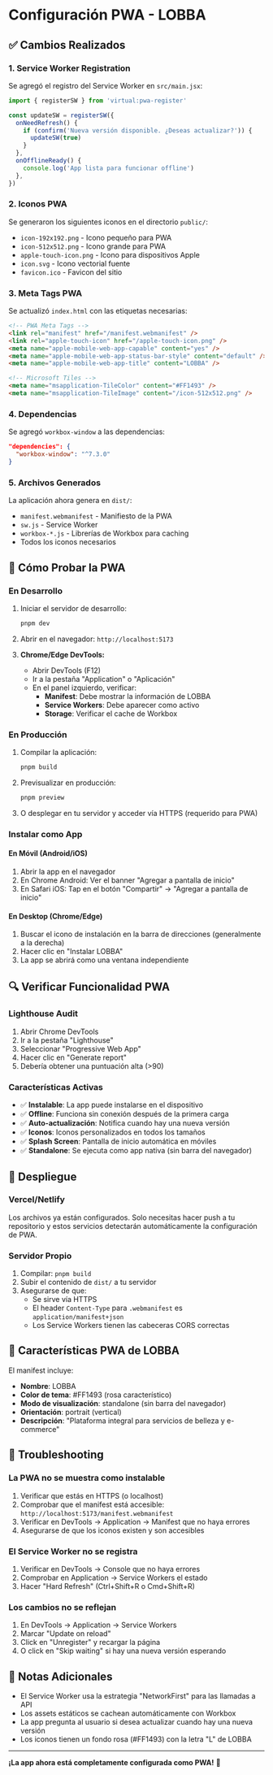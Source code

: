 # Configuración PWA - LOBBA

## ✅ Cambios Realizados

### 1. **Service Worker Registration**

Se agregó el registro del Service Worker en `src/main.jsx`:

```javascript
import { registerSW } from 'virtual:pwa-register'

const updateSW = registerSW({
  onNeedRefresh() {
    if (confirm('Nueva versión disponible. ¿Deseas actualizar?')) {
      updateSW(true)
    }
  },
  onOfflineReady() {
    console.log('App lista para funcionar offline')
  },
})
```

### 2. **Iconos PWA**

Se generaron los siguientes iconos en el directorio `public/`:

- `icon-192x192.png` - Icono pequeño para PWA
- `icon-512x512.png` - Icono grande para PWA
- `apple-touch-icon.png` - Icono para dispositivos Apple
- `icon.svg` - Icono vectorial fuente
- `favicon.ico` - Favicon del sitio

### 3. **Meta Tags PWA**

Se actualizó `index.html` con las etiquetas necesarias:

```html
<!-- PWA Meta Tags -->
<link rel="manifest" href="/manifest.webmanifest" />
<link rel="apple-touch-icon" href="/apple-touch-icon.png" />
<meta name="apple-mobile-web-app-capable" content="yes" />
<meta name="apple-mobile-web-app-status-bar-style" content="default" />
<meta name="apple-mobile-web-app-title" content="LOBBA" />

<!-- Microsoft Tiles -->
<meta name="msapplication-TileColor" content="#FF1493" />
<meta name="msapplication-TileImage" content="/icon-512x512.png" />
```

### 4. **Dependencias**

Se agregó `workbox-window` a las dependencias:

```json
"dependencies": {
  "workbox-window": "^7.3.0"
}
```

### 5. **Archivos Generados**

La aplicación ahora genera en `dist/`:

- `manifest.webmanifest` - Manifiesto de la PWA
- `sw.js` - Service Worker
- `workbox-*.js` - Librerías de Workbox para caching
- Todos los iconos necesarios

## 🧪 Cómo Probar la PWA

### En Desarrollo

1. Iniciar el servidor de desarrollo:

   ```bash
   pnpm dev
   ```

2. Abrir en el navegador: `http://localhost:5173`

3. **Chrome/Edge DevTools:**
   - Abrir DevTools (F12)
   - Ir a la pestaña "Application" o "Aplicación"
   - En el panel izquierdo, verificar:
     - **Manifest**: Debe mostrar la información de LOBBA
     - **Service Workers**: Debe aparecer como activo
     - **Storage**: Verificar el cache de Workbox

### En Producción

1. Compilar la aplicación:

   ```bash
   pnpm build
   ```

2. Previsualizar en producción:

   ```bash
   pnpm preview
   ```

3. O desplegar en tu servidor y acceder vía HTTPS (requerido para PWA)

### Instalar como App

#### En Móvil (Android/iOS)

1. Abrir la app en el navegador
2. En Chrome Android: Ver el banner "Agregar a pantalla de inicio"
3. En Safari iOS: Tap en el botón "Compartir" → "Agregar a pantalla de inicio"

#### En Desktop (Chrome/Edge)

1. Buscar el icono de instalación en la barra de direcciones (generalmente a la derecha)
2. Hacer clic en "Instalar LOBBA"
3. La app se abrirá como una ventana independiente

## 🔍 Verificar Funcionalidad PWA

### Lighthouse Audit

1. Abrir Chrome DevTools
2. Ir a la pestaña "Lighthouse"
3. Seleccionar "Progressive Web App"
4. Hacer clic en "Generate report"
5. Debería obtener una puntuación alta (>90)

### Características Activas

- ✅ **Instalable**: La app puede instalarse en el dispositivo
- ✅ **Offline**: Funciona sin conexión después de la primera carga
- ✅ **Auto-actualización**: Notifica cuando hay una nueva versión
- ✅ **Iconos**: Iconos personalizados en todos los tamaños
- ✅ **Splash Screen**: Pantalla de inicio automática en móviles
- ✅ **Standalone**: Se ejecuta como app nativa (sin barra del navegador)

## 🚀 Despliegue

### Vercel/Netlify

Los archivos ya están configurados. Solo necesitas hacer push a tu repositorio y estos servicios detectarán automáticamente la configuración de PWA.

### Servidor Propio

1. Compilar: `pnpm build`
2. Subir el contenido de `dist/` a tu servidor
3. Asegurarse de que:
   - Se sirve vía HTTPS
   - El header `Content-Type` para `.webmanifest` es `application/manifest+json`
   - Los Service Workers tienen las cabeceras CORS correctas

## 📱 Características PWA de LOBBA

El manifest incluye:

- **Nombre**: LOBBA
- **Color de tema**: #FF1493 (rosa característico)
- **Modo de visualización**: standalone (sin barra del navegador)
- **Orientación**: portrait (vertical)
- **Descripción**: "Plataforma integral para servicios de belleza y e-commerce"

## 🔧 Troubleshooting

### La PWA no se muestra como instalable

1. Verificar que estás en HTTPS (o localhost)
2. Comprobar que el manifest está accesible: `http://localhost:5173/manifest.webmanifest`
3. Verificar en DevTools → Application → Manifest que no haya errores
4. Asegurarse de que los iconos existen y son accesibles

### El Service Worker no se registra

1. Verificar en DevTools → Console que no haya errores
2. Comprobar en Application → Service Workers el estado
3. Hacer "Hard Refresh" (Ctrl+Shift+R o Cmd+Shift+R)

### Los cambios no se reflejan

1. En DevTools → Application → Service Workers
2. Marcar "Update on reload"
3. Click en "Unregister" y recargar la página
4. O click en "Skip waiting" si hay una nueva versión esperando

## 📝 Notas Adicionales

- El Service Worker usa la estrategia "NetworkFirst" para las llamadas a API
- Los assets estáticos se cachean automáticamente con Workbox
- La app pregunta al usuario si desea actualizar cuando hay una nueva versión
- Los iconos tienen un fondo rosa (#FF1493) con la letra "L" de LOBBA

---

**¡La app ahora está completamente configurada como PWA!** 🎉
